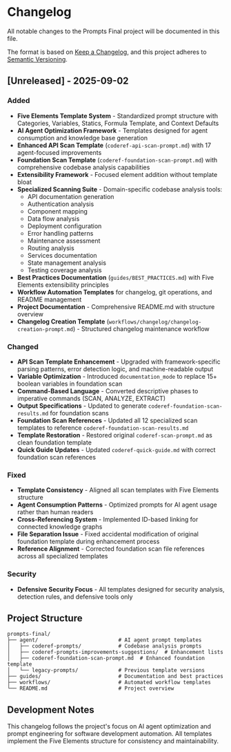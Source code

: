 # Changelog

All notable changes to the Prompts Final project will be documented in this file.

The format is based on [Keep a Changelog](https://keepachangelog.com/en/1.0.0/),
and this project adheres to [Semantic Versioning](https://semver.org/spec/v2.0.0.html).

## [Unreleased] - 2025-09-02

### Added
- **Five Elements Template System** - Standardized prompt structure with Categories, Variables, Statics, Formula Template, and Context Defaults
- **AI Agent Optimization Framework** - Templates designed for agent consumption and knowledge base generation
- **Enhanced API Scan Template** (`coderef-api-scan-prompt.md`) with 17 agent-focused improvements
- **Foundation Scan Template** (`coderef-foundation-scan-prompt.md`) with comprehensive codebase analysis capabilities
- **Extensibility Framework** - Focused element addition without template bloat
- **Specialized Scanning Suite** - Domain-specific codebase analysis tools:
  - API documentation generation
  - Authentication analysis  
  - Component mapping
  - Data flow analysis
  - Deployment configuration
  - Error handling patterns
  - Maintenance assessment
  - Routing analysis
  - Services documentation
  - State management analysis
  - Testing coverage analysis
- **Best Practices Documentation** (`guides/BEST_PRACTICES.md`) with Five Elements extensibility principles
- **Workflow Automation Templates** for changelog, git operations, and README management
- **Project Documentation** - Comprehensive README.md with structure overview
- **Changelog Creation Template** (`workflows/changelog/changelog-creation-prompt.md`) - Structured changelog maintenance workflow

### Changed
- **API Scan Template Enhancement** - Upgraded with framework-specific parsing patterns, error detection logic, and machine-readable output
- **Variable Optimization** - Introduced `documentation_mode` to replace 15+ boolean variables in foundation scan
- **Command-Based Language** - Converted descriptive phases to imperative commands (SCAN, ANALYZE, EXTRACT)
- **Output Specifications** - Updated to generate `coderef-foundation-scan-results.md` for foundation scans
- **Foundation Scan References** - Updated all 12 specialized scan templates to reference `coderef-foundation-scan-results.md`
- **Template Restoration** - Restored original `coderef-scan-prompt.md` as clean foundation template
- **Quick Guide Updates** - Updated `coderef-quick-guide.md` with correct foundation scan references

### Fixed
- **Template Consistency** - Aligned all scan templates with Five Elements structure
- **Agent Consumption Patterns** - Optimized prompts for AI agent usage rather than human readers
- **Cross-Referencing System** - Implemented ID-based linking for connected knowledge graphs
- **File Separation Issue** - Fixed accidental modification of original foundation template during enhancement process
- **Reference Alignment** - Corrected foundation scan file references across all specialized templates

### Security
- **Defensive Security Focus** - All templates designed for security analysis, detection rules, and defensive tools only

## Project Structure

```
prompts-final/
├── agent/                          # AI agent prompt templates
│   ├── coderef-prompts/            # Codebase analysis prompts
│   ├── coderef-prompts-improvements-suggestions/  # Enhancement lists
│   ├── coderef-foundation-scan-prompt.md  # Enhanced foundation template
│   └── legacy-prompts/             # Previous template versions
├── guides/                         # Documentation and best practices
├── workflows/                      # Automated workflow templates
└── README.md                       # Project overview
```

## Development Notes

This changelog follows the project's focus on AI agent optimization and prompt engineering for software development automation. All templates implement the Five Elements structure for consistency and maintainability.